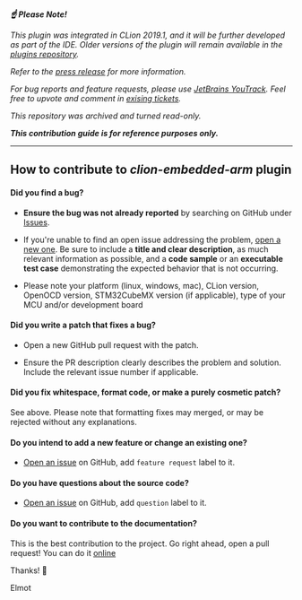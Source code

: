 ***:point_up: Please Note!***

*This plugin was integrated in CLion 2019.1, and it will be further developed as part of the IDE. Older versions of the 
plugin will remain available in the [plugins repository](https://plugins.jetbrains.com/plugin/10115).*

*Refer to the [press release](https://blog.jetbrains.com/clion/2019/02/clion-2019-1-eap-clion-for-embedded-development-part-iii/) for more information.*

*For bug reports and feature requests, please use 
[JetBrains YouTrack](https://youtrack.jetbrains.com/newIssue?project=CPP&description=Clion%20Version%3A%0AOpenOCD%20Version%3A%0AToolchain%20Version%3A%0ATarget%20MCU%2Fboard%3A&c=Subsystem%20Embedded).
Feel free to upvote and comment in [exising tickets](https://youtrack.jetbrains.com/issues?q=Subsystem:%20Embedded%20sort%20by:%20State%20).*

*This repository was archived and turned read-only.*

***This contribution guide is for reference purposes only.***

---

## How to contribute to *clion-embedded-arm* plugin

#### **Did you find a bug?**

* **Ensure the bug was not already reported** by searching on GitHub under [Issues](https://github.com/elmot/clion-embedded-arm/issues).

* If you're unable to find an open issue addressing the problem, [open a new one](https://github.com/elmot/clion-embedded-arm/issues/new). Be sure to include a **title and clear description**, as much relevant information as possible, and a **code sample** or an **executable test case** demonstrating the expected behavior that is not occurring.

* Please note your platform (linux, windows, mac), CLion version, OpenOCD version, STM32CubeMX version (if applicable), type of your MCU and/or development board 

#### **Did you write a patch that fixes a bug?**

* Open a new GitHub pull request with the patch.

* Ensure the PR description clearly describes the problem and solution. Include the relevant issue number if applicable.

#### **Did you fix whitespace, format code, or make a purely cosmetic patch?**

See above. Please note that formatting fixes may merged, or may be rejected without any explanations. 

#### **Do you intend to add a new feature or change an existing one?**

* [Open an issue](https://github.com/elmot/clion-embedded-arm/issues/new) on GitHub, add `feature request` label to it.

#### **Do you have questions about the source code?**

* [Open an issue](https://github.com/elmot/clion-embedded-arm/issues/new) on GitHub, add `question` label to it.

#### **Do you want to contribute to the documentation?**

This is the best contribution to the project. Go right ahead, open a pull request! You can do it [online](https://help.github.com/articles/editing-files-in-another-user-s-repository/)

Thanks! :heartbeat: 

Elmot

